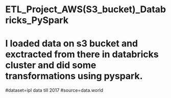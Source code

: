 # ETL_Project_AWS(S3_bucket)_Databricks_PySpark
# I loaded data on s3 bucket and exctracted from there in databricks cluster and did some transformations using pyspark. 
#dataset=ipl data till 2017 
#source=data.world


